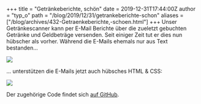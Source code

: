 +++
title = "Getränkeberichte, schön"
date = 2019-12-31T17:44:00Z
author = "typ_o"
path = "/blog/2019/12/31/getrankeberichte-schon"
aliases = ["/blog/archives/432-Getraenkeberichte,-schoen.html"]
+++
Unser Getränkescanner kann per E-Mail Berichte über die zueletzt
gebuchten Getränke und Geldbeträge versenden. Seit einiger Zeit tut er
dies nun hübscher als vorher. Während die E-Mails ehemals nur aus Text
bestanden...

[![](/media/mail-text.serendipityThumb.jpeg)](/media/mail-text.jpeg)

... unterstützen die E-Mails jetzt auch hübsches HTML & CSS:

[![](/media/mail-html.serendipityThumb.jpeg)](/media/mail-html.jpeg)

Der zugehörige Code findet sich [auf
GitHub](https://github.com/flipdot/drinks-touch/blob/develop/drinks_touch/notifications/notification.py).
